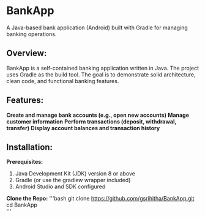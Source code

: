 # BankApp
A Java-based bank application (Android) built with Gradle for managing banking operations.

## Overview:
BankApp is a self-contained banking application written in Java. The project uses Gradle as the build tool. The goal is to demonstrate solid architecture, clean code, and functional banking features.

## Features:
**Create and manage bank accounts (e.g., open new accounts)**
**Manage customer information**
**Perform transactions (deposit, withdrawal, transfer)**
**Display account balances and transaction history**

## Installation:

**Prerequisites:**
1. Java Development Kit (JDK) version 8 or above
2. Gradle (or use the gradlew wrapper included)
3. Android Studio and SDK configured

**Clone the Repo:**
'''bash
  git clone https://github.com/gsrihitha/BankApp.git  
  cd BankApp  
'''



